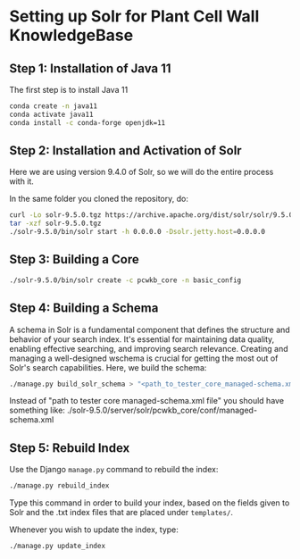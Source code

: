Setting up Solr for Plant Cell Wall KnowledgeBase
=====

Step 1: Installation of Java 11
------------

The first step is to install Java 11

```bash
conda create -n java11
conda activate java11
conda install -c conda-forge openjdk=11
```

Step 2: Installation and Activation of Solr
------------

Here we are using version 9.4.0 of Solr, so we will do the entire process with it.

In the same folder you cloned the repository, do:

```bash
curl -Lo solr-9.5.0.tgz https://archive.apache.org/dist/solr/solr/9.5.0/solr-9.5.0.tgz?action=download
tar -xzf solr-9.5.0.tgz
./solr-9.5.0/bin/solr start -h 0.0.0.0 -Dsolr.jetty.host=0.0.0.0
```

Step 3: Building a Core
------------

```bash
./solr-9.5.0/bin/solr create -c pcwkb_core -n basic_config
```

Step 4: Building a Schema
------------

A schema in Solr is a fundamental component that defines the structure and behavior of your search index. It's essential for maintaining data quality, enabling effective searching, and improving search relevance. Creating and managing a well-designed wschema is crucial for getting the most out of Solr's search capabilities. 
    Here, we build the schema:

```bash
./manage.py build_solr_schema > "<path_to_tester_core_managed-schema.xml_file>"
```
Instead of "path to tester core managed-schema.xml file" you should have something like: ./solr-9.5.0/server/solr/pcwkb_core/conf/managed-schema.xml

Step 5: Rebuild Index
-------------

Use the Django `manage.py` command to rebuild the index:

```bash
./manage.py rebuild_index
```

Type this command in order to build your index, based on the fields given to Solr and
    the .txt index files that are placed under `templates/`.

   Whenever you wish to update the index, type:

```bash
./manage.py update_index
```